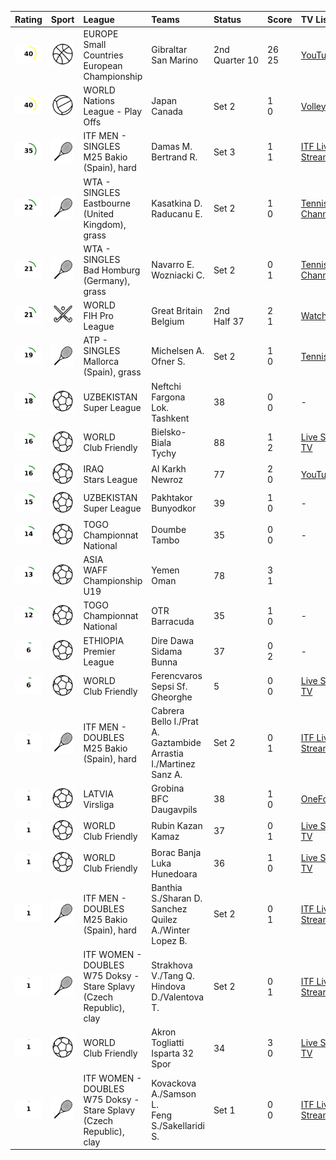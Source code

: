 | Rating                                                                                                                                 | Sport                                                                                                                    | League                                                                 | Teams                                                               | Status         | Score    | TV Listing                                                                                          |
|:---------------------------------------------------------------------------------------------------------------------------------------|:-------------------------------------------------------------------------------------------------------------------------|:-----------------------------------------------------------------------|:--------------------------------------------------------------------|:---------------|:---------|:----------------------------------------------------------------------------------------------------|
| <img src="https://raw.githubusercontent.com/BlakeDuncan25/Donut-SVG-Ratings/bac4e4a278175106499642192132b1786a9aec38/40.svg" alt="40"> | <img src="https://raw.githubusercontent.com/BlakeDuncan25/Donut-SVG-Ratings/master/basketball.png" alt="Basketball">     | EUROPE<br>Small Countries European Championship                        | Gibraltar<br>San Marino                                             | 2nd Quarter 10 | 26<br>25 | <a href="https://www.youtube.com/@FIBA/streams">YouTube</a>                                         |
| <img src="https://raw.githubusercontent.com/BlakeDuncan25/Donut-SVG-Ratings/bac4e4a278175106499642192132b1786a9aec38/40.svg" alt="40"> | <img src="https://raw.githubusercontent.com/BlakeDuncan25/Donut-SVG-Ratings/master/volleyball.png" alt="Volleyball">     | WORLD<br>Nations League - Play Offs                                    | Japan<br>Canada                                                     | Set 2          | 1<br>0   | <a href="https://tv.volleyballworld.com/section/Volleyball%20Nations%20League">Volleyball TV</a>    |
| <img src="https://raw.githubusercontent.com/BlakeDuncan25/Donut-SVG-Ratings/bac4e4a278175106499642192132b1786a9aec38/35.svg" alt="35"> | <img src="https://raw.githubusercontent.com/BlakeDuncan25/Donut-SVG-Ratings/master/tennis.png" alt="Tennis">             | ITF MEN - SINGLES<br>M25 Bakio (Spain), hard                           | Damas M.<br>Bertrand R.                                             | Set 3          | 1<br>1   | <a href="https://live.itftennis.com/en/live-streams/">ITF Live Streams</a>                          |
| <img src="https://raw.githubusercontent.com/BlakeDuncan25/Donut-SVG-Ratings/bac4e4a278175106499642192132b1786a9aec38/22.svg" alt="22"> | <img src="https://raw.githubusercontent.com/BlakeDuncan25/Donut-SVG-Ratings/master/tennis.png" alt="Tennis">             | WTA - SINGLES<br>Eastbourne (United Kingdom), grass                    | Kasatkina D.<br>Raducanu E.                                         | Set 2          | 1<br>0   | <a href="https://www.tennischannel.com/en-us/page/home">Tennis Channel</a>                          |
| <img src="https://raw.githubusercontent.com/BlakeDuncan25/Donut-SVG-Ratings/bac4e4a278175106499642192132b1786a9aec38/21.svg" alt="21"> | <img src="https://raw.githubusercontent.com/BlakeDuncan25/Donut-SVG-Ratings/master/tennis.png" alt="Tennis">             | WTA - SINGLES<br>Bad Homburg (Germany), grass                          | Navarro E.<br>Wozniacki C.                                          | Set 2          | 0<br>1   | <a href="https://www.tennischannel.com/en-us/page/home">Tennis Channel</a>                          |
| <img src="https://raw.githubusercontent.com/BlakeDuncan25/Donut-SVG-Ratings/bac4e4a278175106499642192132b1786a9aec38/21.svg" alt="21"> | <img src="https://raw.githubusercontent.com/BlakeDuncan25/Donut-SVG-Ratings/master/field_hockey.png" alt="Field Hockey"> | WORLD<br>FIH Pro League                                                | Great Britain<br>Belgium                                            | 2nd Half 37    | 2<br>1   | <a href="https://watch.hockey/">Watch.Hockey</a>                                                    |
| <img src="https://raw.githubusercontent.com/BlakeDuncan25/Donut-SVG-Ratings/bac4e4a278175106499642192132b1786a9aec38/19.svg" alt="19"> | <img src="https://raw.githubusercontent.com/BlakeDuncan25/Donut-SVG-Ratings/master/tennis.png" alt="Tennis">             | ATP - SINGLES<br>Mallorca (Spain), grass                               | Michelsen A.<br>Ofner S.                                            | Set 2          | 1<br>0   | <a href="https://www.tennistv.com/">Tennis TV</a>                                                   |
| <img src="https://raw.githubusercontent.com/BlakeDuncan25/Donut-SVG-Ratings/bac4e4a278175106499642192132b1786a9aec38/18.svg" alt="18"> | <img src="https://raw.githubusercontent.com/BlakeDuncan25/Donut-SVG-Ratings/master/soccer.png" alt="Soccer">             | UZBEKISTAN<br>Super League                                             | Neftchi Fargona<br>Lok. Tashkent                                    | 38             | 0<br>0   | -                                                                                                   |
| <img src="https://raw.githubusercontent.com/BlakeDuncan25/Donut-SVG-Ratings/bac4e4a278175106499642192132b1786a9aec38/16.svg" alt="16"> | <img src="https://raw.githubusercontent.com/BlakeDuncan25/Donut-SVG-Ratings/master/soccer.png" alt="Soccer">             | WORLD<br>Club Friendly                                                 | Bielsko-Biala<br>Tychy                                              | 88             | 1<br>2   | <a href="https://www.livesoccertv.com/competitions/international/club-friendly/">Live Soccer TV</a> |
| <img src="https://raw.githubusercontent.com/BlakeDuncan25/Donut-SVG-Ratings/bac4e4a278175106499642192132b1786a9aec38/16.svg" alt="16"> | <img src="https://raw.githubusercontent.com/BlakeDuncan25/Donut-SVG-Ratings/master/soccer.png" alt="Soccer">             | IRAQ<br>Stars League                                                   | Al Karkh<br>Newroz                                                  | 77             | 2<br>0   | <a href="https://www.youtube.com/@imnsport/streams">YouTube</a>                                     |
| <img src="https://raw.githubusercontent.com/BlakeDuncan25/Donut-SVG-Ratings/bac4e4a278175106499642192132b1786a9aec38/15.svg" alt="15"> | <img src="https://raw.githubusercontent.com/BlakeDuncan25/Donut-SVG-Ratings/master/soccer.png" alt="Soccer">             | UZBEKISTAN<br>Super League                                             | Pakhtakor<br>Bunyodkor                                              | 39             | 1<br>0   | -                                                                                                   |
| <img src="https://raw.githubusercontent.com/BlakeDuncan25/Donut-SVG-Ratings/bac4e4a278175106499642192132b1786a9aec38/14.svg" alt="14"> | <img src="https://raw.githubusercontent.com/BlakeDuncan25/Donut-SVG-Ratings/master/soccer.png" alt="Soccer">             | TOGO<br>Championnat National                                           | Doumbe<br>Tambo                                                     | 35             | 0<br>0   | -                                                                                                   |
| <img src="https://raw.githubusercontent.com/BlakeDuncan25/Donut-SVG-Ratings/bac4e4a278175106499642192132b1786a9aec38/13.svg" alt="13"> | <img src="https://raw.githubusercontent.com/BlakeDuncan25/Donut-SVG-Ratings/master/soccer.png" alt="Soccer">             | ASIA<br>WAFF Championship U19                                          | Yemen<br>Oman                                                       | 78             | 3<br>1   | <a href="#N/A"></a>                                                                                 |
| <img src="https://raw.githubusercontent.com/BlakeDuncan25/Donut-SVG-Ratings/bac4e4a278175106499642192132b1786a9aec38/12.svg" alt="12"> | <img src="https://raw.githubusercontent.com/BlakeDuncan25/Donut-SVG-Ratings/master/soccer.png" alt="Soccer">             | TOGO<br>Championnat National                                           | OTR<br>Barracuda                                                    | 35             | 1<br>0   | -                                                                                                   |
| <img src="https://raw.githubusercontent.com/BlakeDuncan25/Donut-SVG-Ratings/bac4e4a278175106499642192132b1786a9aec38/6.svg" alt="6">   | <img src="https://raw.githubusercontent.com/BlakeDuncan25/Donut-SVG-Ratings/master/soccer.png" alt="Soccer">             | ETHIOPIA<br>Premier League                                             | Dire Dawa<br>Sidama Bunna                                           | 37             | 0<br>2   | -                                                                                                   |
| <img src="https://raw.githubusercontent.com/BlakeDuncan25/Donut-SVG-Ratings/bac4e4a278175106499642192132b1786a9aec38/6.svg" alt="6">   | <img src="https://raw.githubusercontent.com/BlakeDuncan25/Donut-SVG-Ratings/master/soccer.png" alt="Soccer">             | WORLD<br>Club Friendly                                                 | Ferencvaros<br>Sepsi Sf. Gheorghe                                   | 5              | 0<br>0   | <a href="https://www.livesoccertv.com/competitions/international/club-friendly/">Live Soccer TV</a> |
| <img src="https://raw.githubusercontent.com/BlakeDuncan25/Donut-SVG-Ratings/bac4e4a278175106499642192132b1786a9aec38/1.svg" alt="1">   | <img src="https://raw.githubusercontent.com/BlakeDuncan25/Donut-SVG-Ratings/master/tennis.png" alt="Tennis">             | ITF MEN - DOUBLES<br>M25 Bakio (Spain), hard                           | Cabrera Bello I./Prat A.<br>Gaztambide Arrastia I./Martinez Sanz A. | Set 2          | 0<br>1   | <a href="https://live.itftennis.com/en/live-streams/">ITF Live Streams</a>                          |
| <img src="https://raw.githubusercontent.com/BlakeDuncan25/Donut-SVG-Ratings/bac4e4a278175106499642192132b1786a9aec38/1.svg" alt="1">   | <img src="https://raw.githubusercontent.com/BlakeDuncan25/Donut-SVG-Ratings/master/soccer.png" alt="Soccer">             | LATVIA<br>Virsliga                                                     | Grobina<br>BFC Daugavpils                                           | 38             | 1<br>0   | <a href="https://onefootball.com/en/tv-hub">OneFootball</a>                                         |
| <img src="https://raw.githubusercontent.com/BlakeDuncan25/Donut-SVG-Ratings/bac4e4a278175106499642192132b1786a9aec38/1.svg" alt="1">   | <img src="https://raw.githubusercontent.com/BlakeDuncan25/Donut-SVG-Ratings/master/soccer.png" alt="Soccer">             | WORLD<br>Club Friendly                                                 | Rubin Kazan<br>Kamaz                                                | 37             | 0<br>1   | <a href="https://www.livesoccertv.com/competitions/international/club-friendly/">Live Soccer TV</a> |
| <img src="https://raw.githubusercontent.com/BlakeDuncan25/Donut-SVG-Ratings/bac4e4a278175106499642192132b1786a9aec38/1.svg" alt="1">   | <img src="https://raw.githubusercontent.com/BlakeDuncan25/Donut-SVG-Ratings/master/soccer.png" alt="Soccer">             | WORLD<br>Club Friendly                                                 | Borac Banja Luka<br>Hunedoara                                       | 36             | 1<br>0   | <a href="https://www.livesoccertv.com/competitions/international/club-friendly/">Live Soccer TV</a> |
| <img src="https://raw.githubusercontent.com/BlakeDuncan25/Donut-SVG-Ratings/bac4e4a278175106499642192132b1786a9aec38/1.svg" alt="1">   | <img src="https://raw.githubusercontent.com/BlakeDuncan25/Donut-SVG-Ratings/master/tennis.png" alt="Tennis">             | ITF MEN - DOUBLES<br>M25 Bakio (Spain), hard                           | Banthia S./Sharan D.<br>Sanchez Quilez A./Winter Lopez B.           | Set 2          | 0<br>1   | <a href="https://live.itftennis.com/en/live-streams/">ITF Live Streams</a>                          |
| <img src="https://raw.githubusercontent.com/BlakeDuncan25/Donut-SVG-Ratings/bac4e4a278175106499642192132b1786a9aec38/1.svg" alt="1">   | <img src="https://raw.githubusercontent.com/BlakeDuncan25/Donut-SVG-Ratings/master/tennis.png" alt="Tennis">             | ITF WOMEN - DOUBLES<br>W75 Doksy - Stare Splavy (Czech Republic), clay | Strakhova V./Tang Q.<br>Hindova D./Valentova T.                     | Set 2          | 0<br>1   | <a href="https://live.itftennis.com/en/live-streams/">ITF Live Streams</a>                          |
| <img src="https://raw.githubusercontent.com/BlakeDuncan25/Donut-SVG-Ratings/bac4e4a278175106499642192132b1786a9aec38/1.svg" alt="1">   | <img src="https://raw.githubusercontent.com/BlakeDuncan25/Donut-SVG-Ratings/master/soccer.png" alt="Soccer">             | WORLD<br>Club Friendly                                                 | Akron Togliatti<br>Isparta 32 Spor                                  | 34             | 3<br>0   | <a href="https://www.livesoccertv.com/competitions/international/club-friendly/">Live Soccer TV</a> |
| <img src="https://raw.githubusercontent.com/BlakeDuncan25/Donut-SVG-Ratings/bac4e4a278175106499642192132b1786a9aec38/1.svg" alt="1">   | <img src="https://raw.githubusercontent.com/BlakeDuncan25/Donut-SVG-Ratings/master/tennis.png" alt="Tennis">             | ITF WOMEN - DOUBLES<br>W75 Doksy - Stare Splavy (Czech Republic), clay | Kovackova A./Samson L.<br>Feng S./Sakellaridi S.                    | Set 1          | 0<br>0   | <a href="https://live.itftennis.com/en/live-streams/">ITF Live Streams</a>                          |